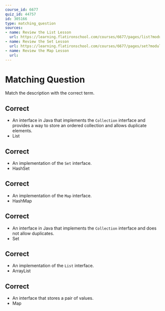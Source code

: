 ```yaml
---
course_id: 6677
quiz_id: 44757
id: 305166
type: matching_question
sources:
- name: Review the List Lesson
  url: https://learning.flatironschool.com/courses/6677/pages/list?module_item_id=543987
- name: Review the Set Lesson
  url: https://learning.flatironschool.com/courses/6677/pages/set?module_item_id=543989
- name: Review the Map Lesson
  url:
---
```


# Matching Question

Match the description with the correct term.

## Correct

- An interface in Java that implements the `Collection` interface and provides a
  way to store an ordered collection and allows duplicate elements.
- List

## Correct

- An implementation of the `Set` interface.
- HashSet

## Correct

- An implementation of the `Map` interface.
- HashMap

## Correct

- An interface in Java that implements the `Collection` interface and does not
  allow duplicates.
- Set

## Correct

- An implementation of the `List` interface.
- ArrayList

## Correct

- An interface that stores a pair of values.
- Map
